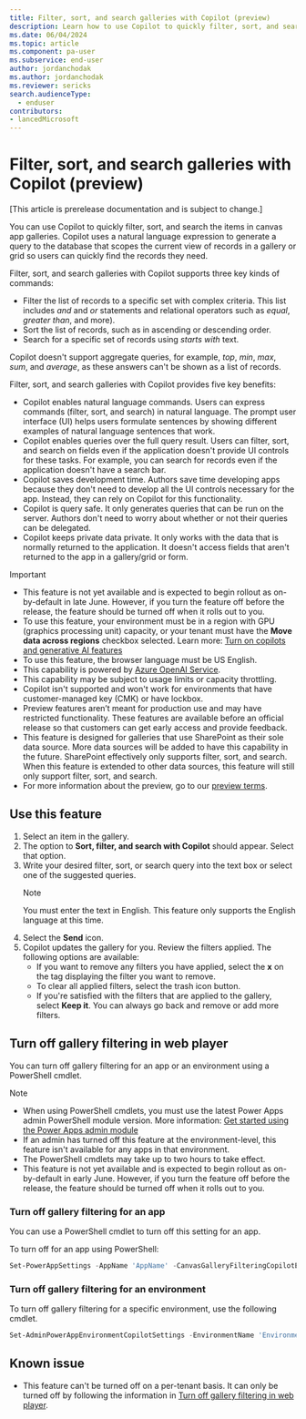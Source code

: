 ```yaml
---
title: Filter, sort, and search galleries with Copilot (preview)
description: Learn how to use Copilot to quickly filter, sort, and search canvas app galleries using natural language.
ms.date: 06/04/2024
ms.topic: article
ms.component: pa-user
ms.subservice: end-user
author: jordanchodak
ms.author: jordanchodak
ms.reviewer: sericks
search.audienceType: 
  - enduser
contributors:
- lancedMicrosoft
---
```



# Filter, sort, and search galleries with Copilot (preview)

[This article is prerelease documentation and is subject to change.]

You can use Copilot to quickly filter, sort, and search the items in canvas app galleries. Copilot uses a natural language expression to generate a query to the database that scopes the current view of records in a gallery or grid so users can quickly find the records they need. 

Filter, sort, and search galleries with Copilot supports three key kinds of commands: 

- Filter the list of records to a specific set with complex criteria. This list includes _and_ and _or_ statements and relational operators such as _equal_, _greater than_, and more).
- Sort the list of records, such as in ascending or descending order.
- Search for a specific set of records using _starts with_ text. 

Copilot doesn't support aggregate queries, for example, _top_, _min_, _max_, _sum_, and _average_, as these answers can't be shown as a list of records. 

Filter, sort, and search galleries with Copilot provides five key benefits:

- Copilot enables natural language commands. Users can express commands (filter, sort, and search) in natural language. The prompt user interface (UI) helps users formulate sentences by showing different examples of natural language sentences that work. 
- Copilot enables queries over the full query result. Users can filter, sort, and search on fields even if the application doesn't provide UI controls for these tasks. For example, you can search for records even if the application doesn't have a search bar.  
- Copilot saves development time. Authors save time developing apps because they don't need to develop all the UI controls necessary for the app. Instead, they can rely on Copilot for this functionality. 
- Copilot is query safe. It only generates queries that can be run on the server. Authors don't need to worry about whether or not their queries can be delegated. 
- Copilot keeps private data private. It only works with the data that is normally returned to the application. It doesn't access fields that aren't returned to the app in a gallery/grid or form.

> [!IMPORTANT]
> - This feature is not yet available and is expected to begin rollout as on-by-default in late June.  However, if you turn the feature off before the release, the feature should be turned off when it rolls out to you.
> - To use this feature, your environment must be in a region with GPU (graphics processing unit) capacity, or your tenant must have the **Move data across regions** checkbox selected.  Learn more: [Turn on copilots and generative AI features](/power-platform/admin/geographical-availability-copilot)
> - To use this feature, the browser language must be US English.
> - This capability is powered by [Azure OpenAI Service](/azure/cognitive-services/openai/overview).
> - This capability may be subject to usage limits or capacity throttling.
> - Copilot isn't supported and won't work for environments that have customer-managed key (CMK) or have lockbox.
> - Preview features aren’t meant for production use and may have restricted functionality. These features are available before an official release so that customers can get early access and provide feedback.
> - This feature is designed for galleries that use SharePoint as their sole data source. More data sources will be added to have this capability in the future. SharePoint effectively only supports filter, sort, and search. When this feature is extended to other data sources, this feature will still only support filter, sort, and search.
> - For more information about the preview, go to our [preview terms](https://go.microsoft.com/fwlink/?linkid=2189520).

## Use this feature

1. Select an item in the gallery. 
2. The option to **Sort, filter, and search with Copilot** should appear. Select that option. 
3. Write your desired filter, sort, or search query into the text box or select one of the suggested queries.  
     > [!Note] 
     > You must enter the text in English. This feature only supports the English language at this time. 
4. Select the **Send** icon. 
5. Copilot updates the gallery for you. Review the filters applied. The following options are available: 
    - If you want to remove any filters you have applied, select the **x** on the tag displaying the filter you want to remove. 
    - To clear all applied filters, select the trash icon button. 
    - If you're satisfied with the filters that are applied to the gallery, select **Keep it**.  You can always go back and remove or add more filters. 
  
## Turn off gallery filtering in web player

You can turn off gallery filtering for an app or an environment using a PowerShell cmdlet.  

> [!NOTE]
> - When using PowerShell cmdlets, you must use the latest Power Apps admin PowerShell module version. More information: [Get started using the Power Apps admin module](/powershell/powerapps/get-started-powerapps-admin)
> - If an admin has turned off this feature at the environment-level, this feature isn't available for any apps in that environment.
> - The PowerShell cmdlets may take up to two hours to take effect.
> - This feature is not yet available and is expected to begin rollout as on-by-default in early June.  However, if you turn the feature off before the release, the feature should be turned off when it rolls out to you.

### Turn off gallery filtering for an app

You can use a PowerShell cmdlet to turn off this setting for an app.

To turn off for an app using PowerShell:

```powershell
Set-PowerAppSettings -AppName 'AppName' -CanvasGalleryFilteringCopilotEnabled $false
```

### Turn off gallery filtering for an environment

To turn off gallery filtering for a specific environment, use the following cmdlet.

```powershell
Set-AdminPowerAppEnvironmentCopilotSettings -EnvironmentName 'EnvironmentName' -CanvasAppGalleryFilterCopilotEnabled $false
```
   
## Known issue

- This feature can't be turned off on a per-tenant basis.  It can only be turned off by following the information in [Turn off gallery filtering in web player](#turn-off-gallery-filtering-in-web-player).

